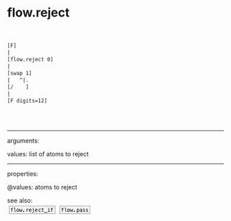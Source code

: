 # flow.reject

```


[F]
|
[flow.reject 0]
|
[swap 1]
|   ^|.
[/    ]
|
[F digits=12]


            
```
---
arguments:

values: list of atoms to reject<br>

---
properties:

@values: atoms to reject<br>

see also:<br>
![flow.reject_if](img/object_flow.reject_if.png)
![flow.pass](img/object_flow.pass.png)
